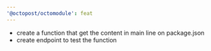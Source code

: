```yaml
---
'@octopost/octomodule': feat
---
```


- create a function that get the content in main line on package.json
- create endpoint to test the function
